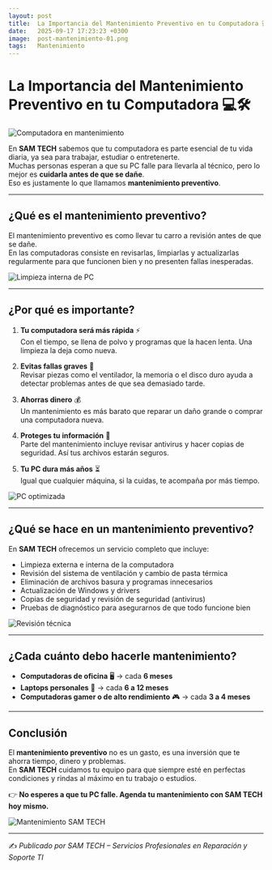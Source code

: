 ```yaml
---
layout: post
title:  La Importancia del Mantenimiento Preventivo en tu Computadora 💻🛠️
date:   2025-09-17 17:23:23 +0300
image:  post-mantenimiento-01.png
tags:   Mantenimiento
---
```


# La Importancia del Mantenimiento Preventivo en tu Computadora 💻🛠️

![Computadora en mantenimiento]({{site.baseurl}}/images/post-mantenimiento-02.png)

En **SAM TECH** sabemos que tu computadora es parte esencial de tu vida diaria, ya sea para trabajar, estudiar o entretenerte.  
Muchas personas esperan a que su PC falle para llevarla al técnico, pero lo mejor es **cuidarla antes de que se dañe**.  
Eso es justamente lo que llamamos **mantenimiento preventivo**.

---

## ¿Qué es el mantenimiento preventivo?

El mantenimiento preventivo es como llevar tu carro a revisión antes de que se dañe.  
En las computadoras consiste en revisarlas, limpiarlas y actualizarlas regularmente para que funcionen bien y no presenten fallas inesperadas.  

![Limpieza interna de PC]({{site.baseurl}}/images/post-mantenimiento-02.png)

---

## ¿Por qué es importante?

1. **Tu computadora será más rápida** ⚡  
   Con el tiempo, se llena de polvo y programas que la hacen lenta. Una limpieza la deja como nueva.  

2. **Evitas fallas graves** 🔧  
   Revisar piezas como el ventilador, la memoria o el disco duro ayuda a detectar problemas antes de que sea demasiado tarde.  

3. **Ahorras dinero** 💰  
   Un mantenimiento es más barato que reparar un daño grande o comprar una computadora nueva.  

4. **Proteges tu información** 🔐  
   Parte del mantenimiento incluye revisar antivirus y hacer copias de seguridad. Así tus archivos estarán seguros.  

5. **Tu PC dura más años** ⏳  
   Igual que cualquier máquina, si la cuidas, te acompaña por más tiempo.  

![PC optimizada]({{site.baseurl}}/images/post-mantenimiento-03.jpg)

---

## ¿Qué se hace en un mantenimiento preventivo?

En **SAM TECH** ofrecemos un servicio completo que incluye:

- Limpieza externa e interna de la computadora  
- Revisión del sistema de ventilación y cambio de pasta térmica  
- Eliminación de archivos basura y programas innecesarios  
- Actualización de Windows y drivers  
- Copias de seguridad y revisión de seguridad (antivirus)  
- Pruebas de diagnóstico para asegurarnos de que todo funcione bien  

![Revisión técnica]({{site.baseurl}}/images/post-mantenimiento-04.jpg)

---

## ¿Cada cuánto debo hacerle mantenimiento?

- **Computadoras de oficina** 🖥️ → cada **6 meses**  
- **Laptops personales** 💼 → cada **6 a 12 meses**  
- **Computadoras gamer o de alto rendimiento** 🎮 → cada **3 a 4 meses**  

---

## Conclusión

El **mantenimiento preventivo** no es un gasto, es una inversión que te ahorra tiempo, dinero y problemas.  
En **SAM TECH** cuidamos tu equipo para que siempre esté en perfectas condiciones y rindas al máximo en tu trabajo o estudios.  

👉 **No esperes a que tu PC falle. Agenda tu mantenimiento con SAM TECH hoy mismo.**  

![Mantenimiento SAM TECH]({{site.baseurl}}/images/post-mantenimiento-05.jpeg)

---
✍️ *Publicado por SAM TECH – Servicios Profesionales en Reparación y Soporte TI*